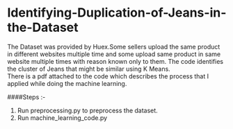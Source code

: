 # Identifying-Duplication-of-Jeans-in-the-Dataset

The Dataset was provided by Huex.Some sellers upload the same product in different websites multiple time and some upload same product in
same website multiple times with reason known only to them.
The code identifies the cluster of Jeans that might be similar using K Means.  
There is a pdf attached to the code which describes the process that I applied while doing the machine learning.  

####Steps :-
1. Run preprocessing.py to preprocess the dataset.
2. Run machine_learning_code.py

